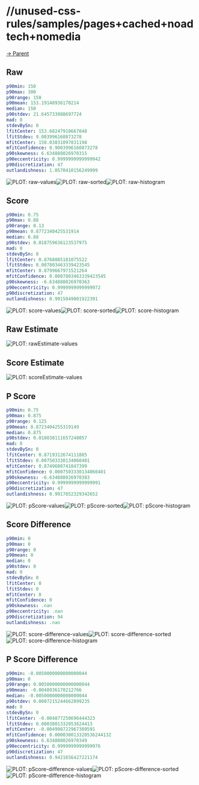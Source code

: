 
# //unused-css-rules/samples/pages+cached+noadtech+nomedia

[→ Parent](../..)


## Raw


```yaml
p90min: 150
p90max: 300
p90range: 150
p90mean: 153.19148936170214
median: 150
p90stdev: 21.645733988697724
mad: 0
stdevBySn: 0
lfitCenter: 153.68247910667048
lfitStdev: 9.003996160873278
mfitCenter: 150.03831097831198
mfitConfidence: 0.9003996160873278
p90skewness: 6.634888026970315
p90eccentricity: 0.9999999999999942
p90discretization: 47
outlandishness: 1.0570410156249999

```

![PLOT: raw-values](./raw/values.svg)![PLOT: raw-sorted](./raw/sorted.svg)![PLOT: raw-histogram](./raw/histogram.svg)
## Score


```yaml
p90min: 0.75
p90max: 0.88
p90range: 0.13
p90mean: 0.8772340425531914
median: 0.88
p90stdev: 0.018759636123537975
mad: 0
stdevBySn: 0
lfitCenter: 0.8768085181075522
lfitStdev: 0.007803463339423545
mfitCenter: 0.8799667971521264
mfitConfidence: 0.0007803463339423545
p90skewness: -6.634888026970363
p90eccentricity: 0.9999999999999972
p90discretization: 47
outlandishness: 0.9915049001922391

```

![PLOT: score-values](./score/values.svg)![PLOT: score-sorted](./score/sorted.svg)![PLOT: score-histogram](./score/histogram.svg)
## Raw Estimate

![PLOT: rawEstimate-values](./rawEstimate/values.svg)
## Score Estimate

![PLOT: scoreEstimate-values](./scoreEstimate/values.svg)
## P Score


```yaml
p90min: 0.75
p90max: 0.875
p90range: 0.125
p90mean: 0.8723404255319149
median: 0.875
p90stdev: 0.018038111657248057
mad: 0
stdevBySn: 0
lfitCenter: 0.8719312674111085
lfitStdev: 0.007503330134060401
mfitCenter: 0.8749680741847399
mfitConfidence: 0.0007503330134060401
p90skewness: -6.634888026970383
p90eccentricity: 0.9999999999999991
p90discretization: 47
outlandishness: 0.9917852329342652

```

![PLOT: pScore-values](./pScore/values.svg)![PLOT: pScore-sorted](./pScore/sorted.svg)![PLOT: pScore-histogram](./pScore/histogram.svg)
## Score Difference


```yaml
p90min: 0
p90max: 0
p90range: 0
p90mean: 0
median: 0
p90stdev: 0
mad: 0
stdevBySn: 0
lfitCenter: 0
lfitStdev: 0
mfitCenter: 0
mfitConfidence: 0
p90skewness: .nan
p90eccentricity: .nan
p90discretization: 94
outlandishness: .nan

```

![PLOT: score-difference-values](./score-difference/values.svg)![PLOT: score-difference-sorted](./score-difference/sorted.svg)![PLOT: score-difference-histogram](./score-difference/histogram.svg)
## P Score Difference


```yaml
p90min: -0.0050000000000000044
p90max: 0
p90range: 0.0050000000000000044
p90mean: -0.0048936170212766
median: -0.0050000000000000044
p90stdev: 0.0007215244662899235
mad: 0
stdevBySn: 0
lfitCenter: -0.004877250696444323
lfitStdev: 0.0003001332053624413
mfitCenter: -0.004998722967389591
mfitConfidence: 0.000030013320536244132
p90skewness: 6.634888026970349
p90eccentricity: 0.9999999999999976
p90discretization: 47
outlandishness: 0.9421656427221174

```

![PLOT: pScore-difference-values](./pScore-difference/values.svg)![PLOT: pScore-difference-sorted](./pScore-difference/sorted.svg)![PLOT: pScore-difference-histogram](./pScore-difference/histogram.svg)